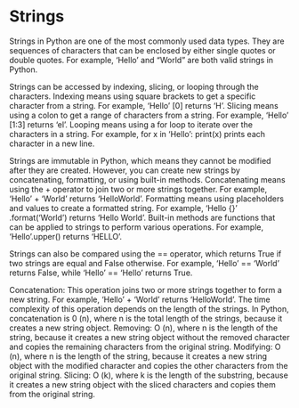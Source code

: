 # Strings
Strings in Python are one of the most commonly used data types. They are sequences of characters that can be enclosed by either single quotes or double quotes. For example, ‘Hello’ and “World” are both valid strings in Python.

Strings can be accessed by indexing, slicing, or looping through the characters. Indexing means using square brackets to get a specific character from a string. For example, ‘Hello’ [0] returns ‘H’. Slicing means using a colon to get a range of characters from a string. For example, ‘Hello’ [1:3] returns ‘el’. Looping means using a for loop to iterate over the characters in a string. For example, for x in ‘Hello’: print(x) prints each character in a new line.

Strings are immutable in Python, which means they cannot be modified after they are created. However, you can create new strings by concatenating, formatting, or using built-in methods. Concatenating means using the + operator to join two or more strings together. For example, ‘Hello’ + ‘World’ returns ‘HelloWorld’. Formatting means using placeholders and values to create a formatted string. For example, ‘Hello {}’ .format(‘World’) returns ‘Hello World’. Built-in methods are functions that can be applied to strings to perform various operations. For example, ‘Hello’.upper() returns ‘HELLO’.

Strings can also be compared using the == operator, which returns True if two strings are equal and False otherwise. For example, ‘Hello’ == ‘World’ returns False, while ‘Hello’ == ‘Hello’ returns True.

Concatenation: This operation joins two or more strings together to form a new string. For example, ‘Hello’ + ‘World’ returns ‘HelloWorld’. The time complexity of this operation depends on the length of the strings. In Python, concatenation is 0 (n), where n is the total length of the strings, because it creates a new string object.
Removing: O (n), where n is the length of the string, because it creates a new string object without the removed character and copies the remaining characters from the original string.
Modifying: O (n), where n is the length of the string, because it creates a new string object with the modified character and copies the other characters from the original string.
Slicing: O (k), where k is the length of the substring, because it creates a new string object with the sliced characters and copies them from the original string.


